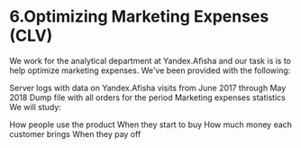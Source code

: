 # 6.Optimizing Marketing Expenses (CLV)

We work for the analytical department at Yandex.Afisha and our task is is to help optimize marketing expenses. We've been provided with the following:

Server logs with data on Yandex.Afisha visits from June 2017 through May 2018
Dump file with all orders for the period
Marketing expenses statistics
We will study:

How people use the product
When they start to buy
How much money each customer brings
When they pay off
